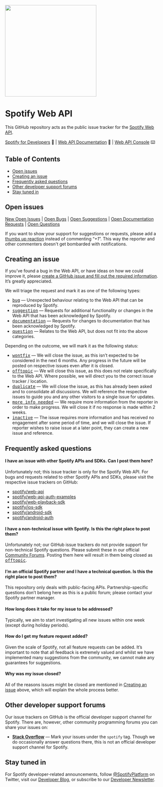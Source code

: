 <img src="https://developer.spotify.com/images/logos/s4d/black.svg" width="300" />

# Spotify Web API

This GitHub repository acts as the public issue tracker for the [Spotify Web API].

[Spotify for Developers] 🌈 | [Web API Documentation][Spotify Web API] 📖 | [Web API Console][Spotify Web API Console] ⌨️

## Table of Contents

- [Open issues](#open-issues)
- [Creating an issue](#creating-an-issue)
- [Frequently asked questions](#frequently-asked-questions)
- [Other developer support forums](#other-developer-support-forums)
- [Stay tuned in](#stay-tuned-in)

## Open issues

[New Open Issues] | [Open Bugs][bug] | [Open Suggestions][suggestion] | [Open Documentation Requests][documentation] | [Open Questions][question]

If you want to show your support for suggestions or requests, please add a [thumbs up reaction](https://github.com/blog/2119-add-reactions-to-pull-requests-issues-and-comments) instead of commenting “*+1*”. This way the reporter and other commenters doesn't get bombarded with notifications.

## Creating an issue

If you’ve found a bug in the Web API, or have ideas on how we could improve it, please [create a GitHub issue and fill out the required information][New GitHub Issue]. It’s greatly appreciated.

We will triage the request and mark it as one of the following types:

- <kbd>[bug]</kbd> — Unexpected behaviour relating to the Web API that can be reproduced by Spotify.
- <kbd>[suggestion]</kbd> — Requests for additional functionality or changes in the Web API that has been acknowledged by Spotify.
- <kbd>[documentation]</kbd> — Requests for changes to documentation that has been acknowledged by Spotify.
- <kbd>[question]</kbd> — Relates to the Web API, but does not fit into the above categories.

Depending on the outcome, we will mark it as the following status:

- <kbd>[wontfix]</kbd> — We will close the issue, as this isn’t expected to be considered in the next 6 months. Any progress in the future will be posted on respective issues even after it is closed.
- <kbd>[offtopic]</kbd> — We will close this issue, as this does not relate specifically to the Web API. Where possible, we will direct you to the correct issue tracker / location.
- <kbd>[duplicate]</kbd> — We will close the issue, as this has already been asked and to consolidate all discussions. We will reference the respective issues to guide you and any other visitors to a single issue for updates.
- <kbd>[more info needed]</kbd> — We require more information from the reporter in order to make progress. We will close it if no response is made within 2 weeks.
- <kbd>[inactive]</kbd> — The issue requires more information and has received no engagement after some period of time, and we will close the issue. If reporter wishes to raise issue at a later point, they can create a new issue and reference.

## Frequently asked questions

#### I have an issue with other Spotify APIs and SDKs. Can I post them here?
Unfortunately not; this issue tracker is only for the Spotify Web API. For bugs and requests related to other Spotify APIs and SDKs, please visit the respective issue trackers on GitHub:

- [spotify/web-api]
- [spotify/web-api-auth-examples]
- [spotify/web-playback-sdk]
- [spotify/ios-sdk]
- [spotify/android-sdk]
- [spotify/android-auth]

#### I have a non-technical issue with Spotify. Is this the right place to post them?
Unfortunately not; our GitHub issue trackers do not provide support for non-technical Spotify questions. Please submit these in our official [Community Forums]. Posting them here will result in them being closed as <kbd>[offtopic]</kbd>.

#### I’m an official Spotify partner and I have a technical question. Is this the right place to post them?
This repository only deals with public-facing APIs. Partnership-specific questions don’t belong here as this is a public forum; please contact your Spotify partner manager.

#### How long does it take for my issue to be addressed?
Typically, we aim to start investigating all new issues within one week (except during holiday periods). 

#### How do I get my feature request added?
Given the scale of Spotify, not all feature requests can be added. It’s important to note that all feedback is extremely valued and whilst we have implemented many suggestions from the community, we cannot make any guarantees for suggestions.

#### Why was my issue closed?
All of the reasons issues might be closed are mentioned in [Creating an issue](#creating-an-issue) above, which will explain the whole process better.

## Other developer support forums

Our issue trackers on GitHub is the official developer support channel for Spotify. There are, however, other community programming forums you can share your issues on:

- **[Stack Overflow]** — Mark your issues under the <code>spotify</code> tag. Though we do occasionally answer questions there, this is not an official developer support channel for Spotify.

## Stay tuned in
For Spotify developer-related announcements, follow [@SpotifyPlatform] on Twitter, visit our [Developer Blog], or subscribe to our [Developer Newsletter].

[Spotify for Developers]: https://developer.spotify.com
[Spotify Web API]: https://developer.spotify.com/documentation/web-api/
[Spotify Web API Console]: https://developer.spotify.com/console/
[Community Forums]: https://community.spotify.com
[@SpotifyPlatform]: https://twitter.com/SpotifyPlatform
[Developer Blog]: https://developer.spotify.com/community/news/
[Developer Newsletter]: http://eepurl.com/Z2qfn
[Stack Overflow]: https://stackoverflow.com/tags/spotify

[New GitHub Issue]: https://github.com/spotify/web-api/issues/new
[New Open Issues]: https://github.com/spotify/web-api/issues?q=is%3Aopen+is%3Aissue+no%3Alabel

[spotify/web-api]: https://github.com/spotify/web-api/issues
[spotify/web-api-auth-examples]: https://github.com/spotify/web-api-auth-examples/issues
[spotify/web-playback-sdk]: https://github.com/spotify/web-playback-sdk/issues
[spotify/ios-sdk]: https://github.com/spotify/ios-sdk/issues
[spotify/android-sdk]: https://github.com/spotify/android-sdk/issues
[spotify/android-auth]: https://github.com/spotify/android-auth/issues

[bug]: https://github.com/spotify/web-api/labels/bug
[suggestion]: https://github.com/spotify/web-api/labels/suggestion
[documentation]: https://github.com/spotify/web-api/labels/documentation
[question]: https://github.com/spotify/web-api/labels/question

[wontfix]:  https://github.com/spotify/web-api/labels/wontfix
[offtopic]:  https://github.com/spotify/web-api/labels/offtopic
[duplicate]:  https://github.com/spotify/web-api/labels/duplicate
[more info needed]: https://github.com/spotify/web-api/labels/more%20info%20needed
[inactive]:  https://github.com/spotify/web-api/labels/inactive
